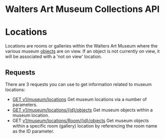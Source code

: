 Walters Art Museum Collections API 
===============================================================================


# Locations

Locations are rooms or galleries within the Walters Art Museum where the various museum [objects](/objects/README.md) are on view. If an object is not currently on view, it will be associated with a 'not on view' location.


## Requests

There are 3 requests you can use to get information related to museum locations:

- [GET v1/museum/locations](locations-get.md) Get museum locations via a number of parameters.
- [GET v1/museum/locations/{id}/objects](locations-objects.md) Get museum objects within a museum location.
- GET [v1/museum/locations/Room/{id}/objects](locations-room-objects.md) Get museum objects within a specific room (gallery) location by referencing the room name as the ID parameter.
